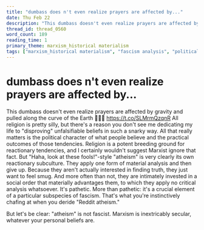 ```yaml
---
title: "dumbass does n't even realize prayers are affected by..."
date: Thu Feb 22
description: "This dumbass doesn't even realize prayers are affected by gravity and pulled along the curve of the Earth 🤣🤣🤣"
thread_id: thread_0560
word_count: 189
reading_time: 1
primary_theme: marxism_historical materialism
tags: ["marxism_historical materialism", "fascism analysis", "political economy", "cultural criticism"]
---
```


# dumbass does n't even realize prayers are affected by...

This dumbass doesn't even realize prayers are affected by gravity and pulled along the curve of the Earth 🤣🤣🤣 https://t.co/SLMrmQzqnR All religion is pretty silly, but there's a reason you don't see me dedicating my life to "disproving" unfalsifiable beliefs in such a snarky way. All that really matters is the political character of what people believe and the practical outcomes of those tendencies. Religion is a potent breeding ground for reactionary tendencies, and I certainly wouldn't suggest Marxist ignore that fact. But "Haha, look at these fools!"-style "atheism" is very clearly its own reactionary subculture. They apply one form of material analysis and then give up. Because they aren't actually interested in finding truth, they just want to feel smug. And more often than not, they are intimately invested in a social order that materially advantages them, to which they apply no critical analysis whatsoever. It's pathetic. More than pathetic: it's a crucial element of a particular subspecies of fascism. That's what you're instinctively chafing at when you deride "Reddit atheism."

But let's be clear: "atheism" is not fascist. Marxism is inextricably secular, whatever your personal beliefs are.